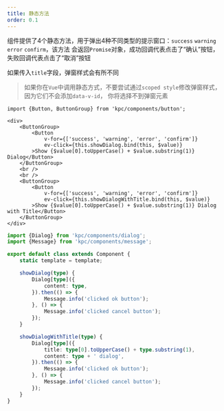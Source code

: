 ```yaml
---
title: 静态方法
order: 0.1
---
```


组件提供了4个静态方法，用于弹出4种不同类型的提示窗口：`success` `warning` `error` `confirm`，该方法
会返回`Promise`对象，成功回调代表点击了“确认”按钮，失败回调代表点击了“取消”按钮

如果传入`title`字段，弹窗样式会有所不同

> 如果你在`Vue`中调用静态方式，不要尝试通过`scoped style`修改弹窗样式，因为它们不会添加`data-v-id`，
> 你将选择不到弹窗元素

```vdt
import {Button, ButtonGroup} from 'kpc/components/button';

<div>
    <ButtonGroup>
        <Button 
            v-for={['success', 'warning', 'error', 'confirm']}
            ev-click={this.showDialog.bind(this, $value)}
        >Show {$value[0].toUpperCase() + $value.substring(1)} Dialog</Button>
    </ButtonGroup>
    <br />
    <br />
    <ButtonGroup>
        <Button 
            v-for={['success', 'warning', 'error', 'confirm']}
            ev-click={this.showDialogWithTitle.bind(this, $value)}
        >Show {$value[0].toUpperCase() + $value.substring(1)} Dialog with Title</Button>
    </ButtonGroup>
</div>
```

```ts
import {Dialog} from 'kpc/components/dialog';
import {Message} from 'kpc/components/message';

export default class extends Component {
    static template = template;

    showDialog(type) {
        Dialog[type]({
            content: type,
        }).then(() => {
            Message.info('clicked ok button');
        }, () => {
            Message.info('clicked cancel button');
        });
    }

    showDialogWithTitle(type) {
        Dialog[type]({
            title: type[0].toUpperCase() + type.substring(1),
            content: type + ' dialog',
        }).then(() => {
            Message.info('clicked ok button');
        }, () => {
            Message.info('clicked cancel button');
        });
    }
}
```
